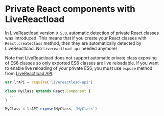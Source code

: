 # Private React components with LiveReactload

In LiveReactload version `0.5.0`, automatic detection of private React
classes was introduced. This means that if you create your React classes
with `React.createClass` method, then they are automatically detected
by LiveReactload. No `livereactload-api` needed anymore!

Note that LiveReactload does not support automatic private class exposing of
ES6 classes so only exported ES6 classes are live reloadable. If you want
to enable live reloading of your private ES6, you must use `expose` method from
[LiveReactload API](https://www.npmjs.com/package/livereactload-api).

```javascript
var lrAPI = require('livereactload-api')

class MyClass extends React.Component {
  ...
}

MyClass = lrAPI.expose(MyClass, 'MyClass')
```
